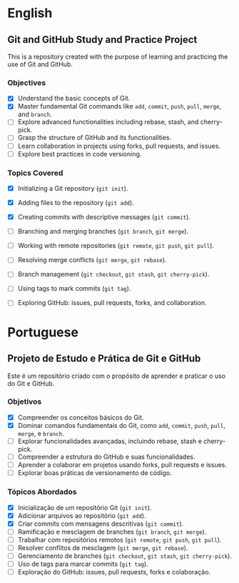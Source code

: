 # English

## Git and GitHub Study and Practice Project

This is a repository created with the purpose of learning and practicing the use of Git and GitHub.

### Objectives

- [x] Understand the basic concepts of Git.
- [x] Master fundamental Git commands like `add`, `commit`, `push`, `pull`, `merge`, and `branch`.
- [ ] Explore advanced functionalities including rebase, stash, and cherry-pick.
- [ ] Grasp the structure of GitHub and its functionalities.
- [ ] Learn collaboration in projects using forks, pull requests, and issues.
- [ ] Explore best practices in code versioning.

### Topics Covered

- [X] Initializing a Git repository (`git init`).
- [x] Adding files to the repository (`git add`).
- [x] Creating commits with descriptive messages (`git commit`).
- [ ] Branching and merging branches (`git branch`, `git merge`).
- [ ] Working with remote repositories (`git remote`, `git push`, `git pull`).
- [ ] Resolving merge conflicts (`git merge`, `git rebase`).
- [ ] Branch management (`git checkout`, `git stash`, `git cherry-pick`).
- [ ] Using tags to mark commits (`git tag`).
- [ ] Exploring GitHub: issues, pull requests, forks, and collaboration.


# Portuguese

## Projeto de Estudo e Prática de Git e GitHub

Este é um repositório criado com o propósito de aprender e praticar o uso do Git e GitHub. 

### Objetivos

- [x] Compreender os conceitos básicos do Git.
- [x] Dominar comandos fundamentais do Git, como `add`, `commit`, `push`, `pull`, `merge`, e `branch`.
- [ ] Explorar funcionalidades avançadas, incluindo rebase, stash e cherry-pick.
- [ ] Compreender a estrutura do GitHub e suas funcionalidades.
- [ ] Aprender a colaborar em projetos usando forks, pull requests e issues.
- [ ] Explorar boas práticas de versionamento de código.

### Tópicos Abordados

- [x] Inicialização de um repositório Git (`git init`).
- [x] Adicionar arquivos ao repositório (`git add`).
- [x] Criar commits com mensagens descritivas (`git commit`).
- [ ] Ramificação e mesclagem de branches (`git branch`, `git merge`).
- [ ] Trabalhar com repositórios remotos (`git remote`, `git push`, `git pull`).
- [ ] Resolver conflitos de mesclagem (`git merge`, `git rebase`).
- [ ] Gerenciamento de branches (`git checkout`, `git stash`, `git cherry-pick`).
- [ ] Uso de tags para marcar commits (`git tag`).
- [ ] Exploração do GitHub: issues, pull requests, forks e colaboração.
